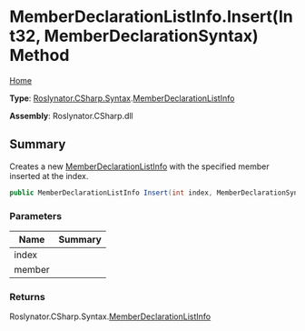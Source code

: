 # MemberDeclarationListInfo\.Insert\(Int32, MemberDeclarationSyntax\) Method

[Home](../../../../../README.md)

**Type**: [Roslynator.CSharp.Syntax](../../README.md)\.[MemberDeclarationListInfo](../README.md)

**Assembly**: Roslynator\.CSharp\.dll

## Summary

Creates a new [MemberDeclarationListInfo](../README.md) with the specified member inserted at the index\.

```csharp
public MemberDeclarationListInfo Insert(int index, MemberDeclarationSyntax member)
```

### Parameters

| Name | Summary |
| ---- | ------- |
| index | |
| member | |

### Returns

Roslynator\.CSharp\.Syntax\.[MemberDeclarationListInfo](../README.md)

